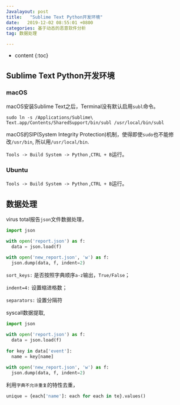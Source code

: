 ```yaml
---
Javalayout: post
title:   "Sublime Text Python开发环境"
date:   2019-12-02 08:55:01 +0800
categories: 基于动态的恶意软件分析
tag: 数据处理

---
```


* content
{:toc}






## Sublime Text Python开发环境

### macOS

macOS安装Sublime Text之后，Terminal没有默认启用`subl`命令。

```shell
sudo ln -s /Applications/Sublime\ Text.app/Contents/SharedSupport/bin/subl /usr/local/bin/subl
```

macOS的SIP(System Integrity Protection)机制，使得即使`sudo`也不能修改`/usr/bin`, 所以用`/usr/local/bin`.

`Tools -> Build System -> Python` ,`CTRL + B`运行。

### Ubuntu

`Tools -> Build System -> Python` ,`CTRL + B`运行。

## 数据处理

virus total报告`json`文件数据处理，

```python
import json

with open('report.json') as f:
  data = json.load(f)
  
with open('new_report.json', 'w') as f:
  json.dump(data, f, indent=2)
```

`sort_keys:` 是否按照字典顺序`a-z`输出，`True/False`；

`indent=4:` 设置缩进格数；

`separators:` 设置分隔符



syscall数据提取,

```python
import json

with open('report.json') as f:
  data = json.load(f)
  
for key in data['event']:
  name = key[name]
  
with open('new_report.json', 'w') as f:
  json.dump(data, f, indent=2)
```

利用`字典不允许重复`的特性去重，

```python
unique = {each['name']: each for each in te}.values()
```

